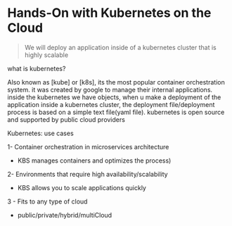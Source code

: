 # Hands-On with Kubernetes on the Cloud

> We will deploy an application inside of a kubernetes cluster that is highly scalable


what is kubernetes?

Also known as [kube] or [k8s], its the most popular container orchestration system. it was created by google to manage their internal applications. inside the kubernetes we have objects, when u make a deployment of the application inside a kubernetes cluster, the deployment file/deployment process is based on a simple text file(yaml file). kubernetes is open source and supported by public cloud providers

Kubernetes: use cases

1- Container orchestration in microservices architecture

- KBS manages containers and optimizes
the process)

2- Environments that require high availability/scalability

- KBS allows you to scale applications quickly

3 - Fits to any type of cloud

- public/private/hybrid/multiCloud

